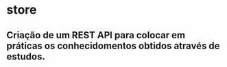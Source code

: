 # store

## Criação de um REST API para colocar em práticas os conhecidomentos obtidos através de estudos.


